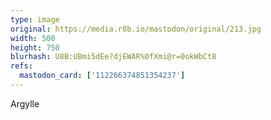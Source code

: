 ```yaml
---
type: image
original: https://media.r0b.io/mastodon/original/213.jpg
width: 500
height: 750
blurhash: U8B:UBmi5dEe?djEWAR%0fXmi@r=0okWbCt8
refs:
  mastodon_card: ['112266374851354237']
---
```


Argylle
